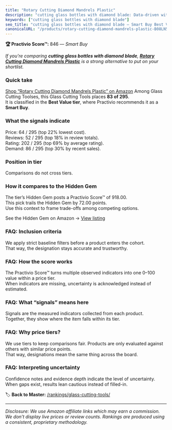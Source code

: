```yaml
---
title: "Rotary Cutting Diamond Mandrels Plastic"
description: "cutting glass bottles with diamond blade: Data-driven within Best Value ranking using the Practivio Score™. Positioned by quality, value, demand, findability,…"
keywords: ["cutting glass bottles with diamond blade"]
seo_title: "cutting glass bottles with diamond blade — Smart Buy Best Value (2025)"
canonicalURL: "/products/rotary-cutting-diamond-mandrels-plastic-B08LN5RJP6/"
---
```


**🏆 Practivio Score™:** 846 — _Smart Buy_


*If you're comparing **cutting glass bottles with diamond blade**, **[Rotary Cutting Diamond Mandrels Plastic](https://www.amazon.com/dp/B08LN5RJP6?tag=practivio-20)** is a strong alternative to put on your shortlist.*
### Quick take
[Shop “Rotary Cutting Diamond Mandrels Plastic” on Amazon](https://www.amazon.com/dp/B08LN5RJP6?tag=practivio-20)
Among Glass Cutting Toolses, this Glass Cutting Tools places **83 of 295**.  
It is classified in the **Best Value tier**, where Practivio recommends it as a **Smart Buy**.

### What the signals indicate
Price: 64 / 295 (top 22% lowest cost).  
Reviews: 52 / 295 (top 18% in review totals).  
Rating: 202 / 295 (top 69% by average rating).  
Demand: 86 / 295 (top 30% by recent sales).

### Position in tier
Comparisons do not cross tiers.

### How it compares to the Hidden Gem
The tier’s Hidden Gem posts a Practivio Score™ of 918.00.  
This pick trails the Hidden Gem by 72.00 points.  
Use this context to frame trade-offs among competing options.  

See the Hidden Gem on Amazon → [View listing](https://www.amazon.com/dp/B073JCMTW2?tag=practivio-20)

### FAQ: Inclusion criteria
We apply strict baseline filters before a product enters the cohort.  
That way, the designation stays accurate and trustworthy.

### FAQ: How the score works
The Practivio Score™ turns multiple observed indicators into one 0–100 value within a price tier.  
When indicators are missing, uncertainty is acknowledged instead of estimated.

### FAQ: What “signals” means here
Signals are the measured indicators collected from each product.  
Together, they show where the item falls within its tier.

### FAQ: Why price tiers?
We use tiers to keep comparisons fair. Products are only evaluated against others with similar price points.  
That way, designations mean the same thing across the board.

### FAQ: Interpreting uncertainty
Confidence notes and evidence depth indicate the level of uncertainty.  
When gaps exist, results lean cautious instead of filled-in.


🏷️ **Back to Master:** [/rankings/glass-cutting-tools/](/rankings/glass-cutting-tools/)

---
_Disclosure: We use Amazon affiliate links which may earn a commission. We don’t display live prices or review counts. Rankings are produced using a consistent, proprietary methodology._
